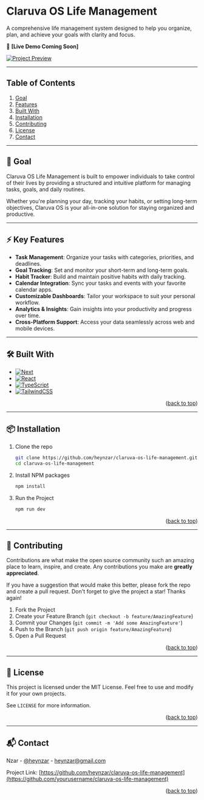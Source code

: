 <a id="readme-top"></a>

# Claruva OS Life Management

A comprehensive life management system designed to help you organize, plan, and achieve your goals with clarity and focus.

🚀 **[Live Demo Coming Soon]**

[![Project Preview](/public/cover.png)](#)

---

## Table of Contents

<ol>
  <li><a href="#goal">Goal</a></li>
  <li><a href="#features">Features</a></li>
  <li><a href="#tech">Built With</a></li>
  <li><a href="#installation">Installation</a></li>
  <li><a href="#contributing">Contributing</a></li>
  <li><a href="#license">License</a></li>
  <li><a href="#contact">Contact</a></li>
</ol>

---

<a id="goal"></a>

## 🎯 Goal

Claruva OS Life Management is built to empower individuals to take control of their lives by providing a structured and intuitive platform for managing tasks, goals, and daily routines.

Whether you're planning your day, tracking your habits, or setting long-term objectives, Claruva OS is your all-in-one solution for staying organized and productive.

---

<a id="features"></a>

## ⚡ Key Features

- **Task Management**: Organize your tasks with categories, priorities, and deadlines.
- **Goal Tracking**: Set and monitor your short-term and long-term goals.
- **Habit Tracker**: Build and maintain positive habits with daily tracking.
- **Calendar Integration**: Sync your tasks and events with your favorite calendar apps.
- **Customizable Dashboards**: Tailor your workspace to suit your personal workflow.
- **Analytics & Insights**: Gain insights into your productivity and progress over time.
- **Cross-Platform Support**: Access your data seamlessly across web and mobile devices.

---

<a id="tech"></a>

## 🛠 Built With

- [![Next][Next.js]][Next-url]
- [![React][React.js]][React-url]
- [![TypeScript][TypeScript]][TypeScript-url]
- [![TailwindCSS][TailwindCSS]][TailwindCSS-url]

<p align="right">(<a href="#readme-top">back to top</a>)</p>

---

<a id="installation"></a>

## 📦 Installation

1. Clone the repo
   ```sh
   git clone https://github.com/heynzar/claruva-os-life-management.git
   cd claruva-os-life-management
   ```
2. Install NPM packages
   ```sh
   npm install
   ```
3. Run the Project
   ```sh
   npm run dev
   ```

<p align="right">(<a href="#readme-top">back to top</a>)</p>

---

<a id="contributing"></a>

## 🤝 Contributing

Contributions are what make the open source community such an amazing place to learn, inspire, and create. Any contributions you make are **greatly appreciated**.

If you have a suggestion that would make this better, please fork the repo and create a pull request.
Don't forget to give the project a star! Thanks again!

1. Fork the Project
2. Create your Feature Branch (`git checkout -b feature/AmazingFeature`)
3. Commit your Changes (`git commit -m 'Add some AmazingFeature'`)
4. Push to the Branch (`git push origin feature/AmazingFeature`)
5. Open a Pull Request

<p align="right">(<a href="#readme-top">back to top</a>)</p>

---

<a id="license"></a>

## 📜 License

This project is licensed under the MIT License. Feel free to use and modify it for your own projects.

See `LICENSE` for more information.

<p align="right">(<a href="#readme-top">back to top</a>)</p>

---

<a id="contact"></a>

## 📬 Contact

Nzar - [@heynzar](https://x.com/heynzar) - heynzar@gmail.com

Project Link: [https://github.com/heynzar/claruva-os-life-management](https://github.com/yourusername/claruva-os-life-management)

<p align="right">(<a href="#readme-top">back to top</a>)</p>

[Next.js]: https://img.shields.io/badge/next.js-000000?style=for-the-badge&logo=nextdotjs&logoColor=white
[Next-url]: https://nextjs.org/
[React.js]: https://img.shields.io/badge/React-000000?style=for-the-badge&logo=react&logoColor=61DAFB
[React-url]: https://react.dev/
[TypeScript]: https://img.shields.io/badge/typescript-000000?style=for-the-badge&logo=typescript&logoColor=60a5fa
[TypeScript-url]: https://www.typescriptlang.org
[TailwindCSS]: https://img.shields.io/badge/TailwindCSS-000000?style=for-the-badge&logo=tailwindcss&logoColor=38bdf8
[TailwindCSS-url]: https://tailwindcss.com
